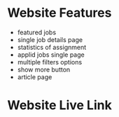 # Website Features

- featured jobs 
- single job details page 
- statistics of assignment
- applid jobs single page 
- multiple filters options 
- show more button
- article page 

# Website Live Link
